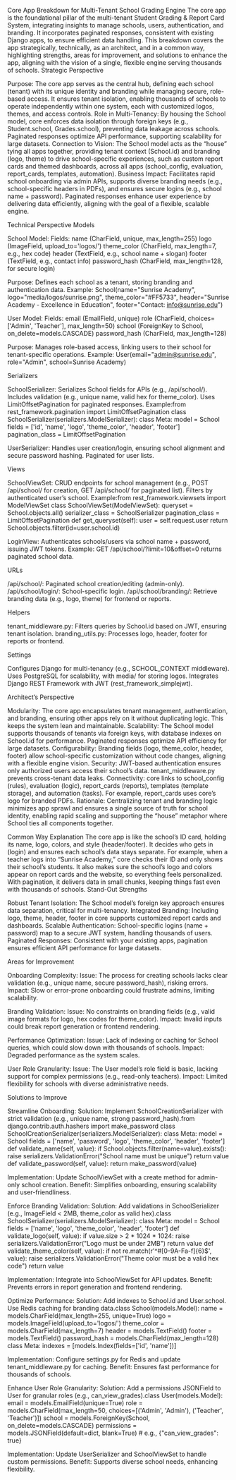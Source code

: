 Core App Breakdown for Multi-Tenant School Grading Engine
The core app is the foundational pillar of the multi-tenant Student Grading & Report Card System, integrating insights to manage schools, users, authentication, and branding. It incorporates paginated responses, consistent with existing Django apps, to ensure efficient data handling. This breakdown covers the app strategically, technically, as an architect, and in a common way, highlighting strengths, areas for improvement, and solutions to enhance the app, aligning with the vision of a single, flexible engine serving thousands of schools.
Strategic Perspective

Purpose: The core app serves as the central hub, defining each school (tenant) with its unique identity and branding while managing secure, role-based access. It ensures tenant isolation, enabling thousands of schools to operate independently within one system, each with customized logos, themes, and access controls.
Role in Multi-Tenancy: By housing the School model, core enforces data isolation through foreign keys (e.g., Student.school, Grades.school), preventing data leakage across schools. Paginated responses optimize API performance, supporting scalability for large datasets.
Connection to Vision: The School model acts as the “house” tying all apps together, providing tenant context (School.id) and branding (logo, theme) to drive school-specific experiences, such as custom report cards and themed dashboards, across all apps (school_config, evaluation, report_cards, templates, automation).
Business Impact: Facilitates rapid school onboarding via admin APIs, supports diverse branding needs (e.g., school-specific headers in PDFs), and ensures secure logins (e.g., school name + password). Paginated responses enhance user experience by delivering data efficiently, aligning with the goal of a flexible, scalable engine.

Technical Perspective
Models

School Model:
Fields: 
name (CharField, unique, max_length=255)
logo (ImageField, upload_to='logos/')
theme_color (CharField, max_length=7, e.g., hex code)
header (TextField, e.g., school name + slogan)
footer (TextField, e.g., contact info)
password_hash (CharField, max_length=128, for secure login)


Purpose: Defines each school as a tenant, storing branding and authentication data.
Example: School(name="Sunrise Academy", logo="media/logos/sunrise.png", theme_color="#FF5733", header="Sunrise Academy - Excellence in Education", footer="Contact: info@sunrise.edu")


User Model:
Fields: 
email (EmailField, unique)
role (CharField, choices=['Admin', 'Teacher'], max_length=50)
school (ForeignKey to School, on_delete=models.CASCADE)
password_hash (CharField, max_length=128)


Purpose: Manages role-based access, linking users to their school for tenant-specific operations.
Example: User(email="admin@sunrise.edu", role="Admin", school=Sunrise Academy)



Serializers

SchoolSerializer:
Serializes School fields for APIs (e.g., /api/school/). Includes validation (e.g., unique name, valid hex for theme_color). Uses LimitOffsetPagination for paginated responses.
Example:from rest_framework.pagination import LimitOffsetPagination
class SchoolSerializer(serializers.ModelSerializer):
    class Meta:
        model = School
        fields = ['id', 'name', 'logo', 'theme_color', 'header', 'footer']
    pagination_class = LimitOffsetPagination




UserSerializer:
Handles user creation/login, ensuring school alignment and secure password hashing. Paginated for user lists.



Views

SchoolViewSet:
CRUD endpoints for school management (e.g., POST /api/school/ for creation, GET /api/school/ for paginated list). Filters by authenticated user’s school.
Example:from rest_framework.viewsets import ModelViewSet
class SchoolViewSet(ModelViewSet):
    queryset = School.objects.all()
    serializer_class = SchoolSerializer
    pagination_class = LimitOffsetPagination
    def get_queryset(self):
        user = self.request.user
        return School.objects.filter(id=user.school.id)




LoginView:
Authenticates schools/users via school name + password, issuing JWT tokens.
Example: GET /api/school/?limit=10&offset=0 returns paginated school data.



URLs

/api/school/: Paginated school creation/editing (admin-only).
/api/school/login/: School-specific login.
/api/school/branding/: Retrieve branding data (e.g., logo, theme) for frontend or reports.

Helpers

tenant_middleware.py: Filters queries by School.id based on JWT, ensuring tenant isolation.
branding_utils.py: Processes logo, header, footer for reports or frontend.

Settings

Configures Django for multi-tenancy (e.g., SCHOOL_CONTEXT middleware).
Uses PostgreSQL for scalability, with media/ for storing logos.
Integrates Django REST Framework with JWT (rest_framework_simplejwt).

Architect’s Perspective

Modularity: The core app encapsulates tenant management, authentication, and branding, ensuring other apps rely on it without duplicating logic. This keeps the system lean and maintainable.
Scalability: The School model supports thousands of tenants via foreign keys, with database indexes on School.id for performance. Paginated responses optimize API efficiency for large datasets.
Configurability: Branding fields (logo, theme_color, header, footer) allow school-specific customization without code changes, aligning with a flexible engine vision.
Security: JWT-based authentication ensures only authorized users access their school’s data. tenant_middleware.py prevents cross-tenant data leaks.
Connectivity: core links to school_config (rules), evaluation (logic), report_cards (reports), templates (template storage), and automation (tasks). For example, report_cards uses core’s logo for branded PDFs.
Rationale: Centralizing tenant and branding logic minimizes app sprawl and ensures a single source of truth for school identity, enabling rapid scaling and supporting the “house” metaphor where School ties all components together.

Common Way Explanation
The core app is like the school’s ID card, holding its name, logo, colors, and style (header/footer). It decides who gets in (login) and ensures each school’s data stays separate. For example, when a teacher logs into “Sunrise Academy,” core checks their ID and only shows their school’s students. It also makes sure the school’s logo and colors appear on report cards and the website, so everything feels personalized. With pagination, it delivers data in small chunks, keeping things fast even with thousands of schools.
Stand-Out Strengths

Robust Tenant Isolation: The School model’s foreign key approach ensures data separation, critical for multi-tenancy.
Integrated Branding: Including logo, theme, header, footer in core supports customized report cards and dashboards.
Scalable Authentication: School-specific logins (name + password) map to a secure JWT system, handling thousands of users.
Paginated Responses: Consistent with your existing apps, pagination ensures efficient API performance for large datasets.

Areas for Improvement

Onboarding Complexity:
Issue: The process for creating schools lacks clear validation (e.g., unique name, secure password_hash), risking errors.
Impact: Slow or error-prone onboarding could frustrate admins, limiting scalability.


Branding Validation:
Issue: No constraints on branding fields (e.g., valid image formats for logo, hex codes for theme_color).
Impact: Invalid inputs could break report generation or frontend rendering.


Performance Optimization:
Issue: Lack of indexing or caching for School queries, which could slow down with thousands of schools.
Impact: Degraded performance as the system scales.


User Role Granularity:
Issue: The User model’s role field is basic, lacking support for complex permissions (e.g., read-only teachers).
Impact: Limited flexibility for schools with diverse administrative needs.



Solutions to Improve

Streamline Onboarding:
Solution: Implement SchoolCreationSerializer with strict validation (e.g., unique name, strong password_hash).from django.contrib.auth.hashers import make_password
class SchoolCreationSerializer(serializers.ModelSerializer):
    class Meta:
        model = School
        fields = ['name', 'password', 'logo', 'theme_color', 'header', 'footer']
    def validate_name(self, value):
        if School.objects.filter(name=value).exists():
            raise serializers.ValidationError("School name must be unique")
        return value
    def validate_password(self, value):
        return make_password(value)


Implementation: Update SchoolViewSet with a create method for admin-only school creation.
Benefit: Simplifies onboarding, ensuring scalability and user-friendliness.


Enforce Branding Validation:
Solution: Add validations in SchoolSerializer (e.g., ImageField < 2MB, theme_color as valid hex).class SchoolSerializer(serializers.ModelSerializer):
    class Meta:
        model = School
        fields = ['name', 'logo', 'theme_color', 'header', 'footer']
    def validate_logo(self, value):
        if value.size > 2 * 1024 * 1024:
            raise serializers.ValidationError("Logo must be under 2MB")
        return value
    def validate_theme_color(self, value):
        if not re.match(r'^#[0-9A-Fa-f]{6}$', value):
            raise serializers.ValidationError("Theme color must be a valid hex code")
        return value


Implementation: Integrate into SchoolViewSet for API updates.
Benefit: Prevents errors in report generation and frontend rendering.


Optimize Performance:
Solution: Add indexes to School.id and User.school. Use Redis caching for branding data.class School(models.Model):
    name = models.CharField(max_length=255, unique=True)
    logo = models.ImageField(upload_to='logos/')
    theme_color = models.CharField(max_length=7)
    header = models.TextField()
    footer = models.TextField()
    password_hash = models.CharField(max_length=128)
    class Meta:
        indexes = [models.Index(fields=['id', 'name'])]


Implementation: Configure settings.py for Redis and update tenant_middleware.py for caching.
Benefit: Ensures fast performance for thousands of schools.


Enhance User Role Granularity:
Solution: Add a permissions JSONField to User for granular roles (e.g., can_view_grades).class User(models.Model):
    email = models.EmailField(unique=True)
    role = models.CharField(max_length=50, choices=[('Admin', 'Admin'), ('Teacher', 'Teacher')])
    school = models.ForeignKey(School, on_delete=models.CASCADE)
    permissions = models.JSONField(default=dict, blank=True)  # e.g., {"can_view_grades": true}


Implementation: Update UserSerializer and SchoolViewSet to handle custom permissions.
Benefit: Supports diverse school needs, enhancing flexibility.


